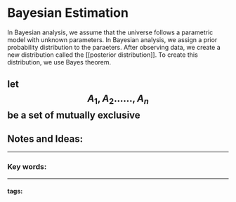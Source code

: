 # Bayesian Estimation

In Bayesian analysis, we assume that the universe follows a parametric model with unknown parameters. In Bayesian analysis, we assign a prior probability distribution to the paraeters. After observing data, we create a new distribution called the [[posterior distribution]]. To create this distribution, we use Bayes theorem.

let $$A_1,A_2......,A_n$$ be a set of mutually exclusive 
---
## Notes and Ideas:
---
### Key words:
---
#### tags:









	

